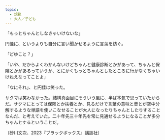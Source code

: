 ```yaml
---
topic:
  - 規範
  - 大人／子ども
---
```

「もっとちゃんとしなきゃいけないな」

円佳に、というよりも自分に言い聞かせるように言葉を紡ぐ。

「どゆこと？」

「いや、だからよくわかんないけどちゃんと健康診断とかがあって、ちゃんと保険とかがあるっていうか、とにかくもっとちゃんとしたところに行かなくちゃいけねえなってことよ」

「なにそれ」、と円佳は笑った。

サクマは笑わなかった。結構真面目にそういう風に、半ば本気で思っていたからだ。サクマにとっては保険とか扶養とか、見るだけで言葉の意味と音とが空中分解するような単語を使いこなせることが大人になったりちゃんとしたりすることなんだ、と考えていた。二十年先三十年先を常に見通せるようになることが多分ちゃんとするということだ。

（砂川文次、2023『ブラックボックス』講談社）